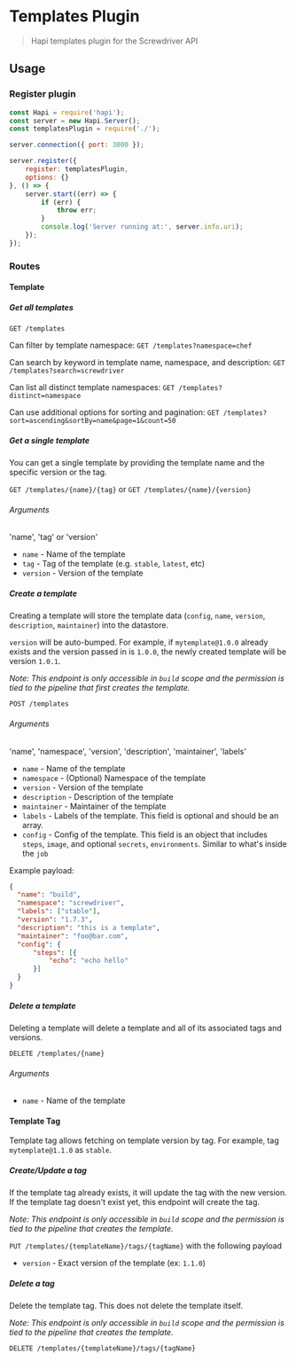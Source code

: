 # Templates Plugin
> Hapi templates plugin for the Screwdriver API

## Usage

### Register plugin

```javascript
const Hapi = require('hapi');
const server = new Hapi.Server();
const templatesPlugin = require('./');

server.connection({ port: 3000 });

server.register({
    register: templatesPlugin,
    options: {}
}, () => {
    server.start((err) => {
        if (err) {
            throw err;
        }
        console.log('Server running at:', server.info.uri);
    });
});
```

### Routes

#### Template
##### Get all templates

`GET /templates`

Can filter by template namespace:
`GET /templates?namespace=chef`

Can search by keyword in template name, namespace, and description:
`GET /templates?search=screwdriver`

Can list all distinct template namespaces:
`GET /templates?distinct=namespace`

Can use additional options for sorting and pagination:
`GET /templates?sort=ascending&sortBy=name&page=1&count=50`

##### Get a single template

You can get a single template by providing the template name and the specific version or the tag.

`GET /templates/{name}/{tag}` or `GET /templates/{name}/{version}`

###### Arguments

'name', 'tag' or 'version'

* `name` - Name of the template
* `tag` - Tag of the template (e.g. `stable`, `latest`, etc)
* `version` - Version of the template

##### Create a template
Creating a template will store the template data (`config`, `name`, `version`, `description`, `maintainer`) into the datastore.

`version` will be auto-bumped. For example, if `mytemplate@1.0.0` already exists and the version passed in is `1.0.0`, the newly created template will be version `1.0.1`.

*Note: This endpoint is only accessible in `build` scope and the permission is tied to the pipeline that first creates the template.*

`POST /templates`

###### Arguments

'name', 'namespace', 'version', 'description', 'maintainer', 'labels'

* `name` - Name of the template
* `namespace` - (Optional) Namespace of the template
* `version` - Version of the template
* `description` - Description of the template
* `maintainer` - Maintainer of the template
* `labels` - Labels of the template. This field is optional and should be an array.
* `config` - Config of the template. This field is an object that includes `steps`, `image`, and optional `secrets`, `environments`. Similar to what's inside the `job`

Example payload:
```json
{
  "name": "build",
  "namespace": "screwdriver",
  "labels": ["stable"],
  "version": "1.7.3",
  "description": "this is a template",
  "maintainer": "foo@bar.com",
  "config": {
      "steps": [{
          "echo": "echo hello"
      }]
  }
}
```

##### Delete a template
Deleting a template will delete a template and all of its associated tags and versions.

`DELETE /templates/{name}`

###### Arguments

* `name` - Name of the template

#### Template Tag
Template tag allows fetching on template version by tag. For example, tag `mytemplate@1.1.0` as `stable`.

##### Create/Update a tag

If the template tag already exists, it will update the tag with the new version. If the template tag doesn't exist yet, this endpoint will create the tag.

*Note: This endpoint is only accessible in `build` scope and the permission is tied to the pipeline that creates the template.*

`PUT /templates/{templateName}/tags/{tagName}` with the following payload

* `version` - Exact version of the template (ex: `1.1.0`)

##### Delete a tag

Delete the template tag. This does not delete the template itself.

*Note: This endpoint is only accessible in `build` scope and the permission is tied to the pipeline that creates the template.*

`DELETE /templates/{templateName}/tags/{tagName}`
